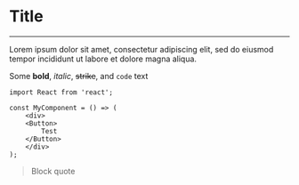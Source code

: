 # Title

---

Lorem ipsum dolor sit amet, consectetur adipiscing elit, sed do eiusmod tempor incididunt ut labore et dolore magna aliqua.

Some **bold**, _italic_, ~~strike~~, and `code` text

```
import React from 'react';

const MyComponent = () => (
    <div>
    <Button>
        Test
    </Button>
    </div>
);
```

> Block quote
